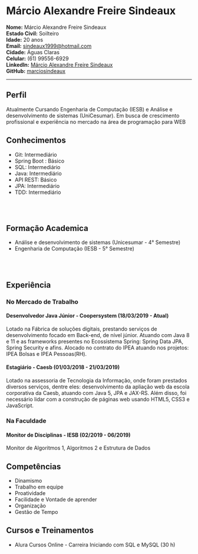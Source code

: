 # Márcio Alexandre Freire Sindeaux
**Nome:** Márcio Alexandre Freire Sindeaux<br>
**Estado Civil:** Soilteiro<br>
**Idade:** 20 anos<br>
**Email:** sindeaux1999@hotmail.com<br>
**Cidade:** Águas Claras<br>
**Celular:** (61) 99556-6929<br>
**LinkedIn:** [Márcio Alexandre Freire Sindeaux](https://www.linkedin.com/in/m%C3%A1rcio-alexandre-freire-sindeaux-799431148)<br>
**GitHub:** [marciosindeaux](https://github.com/marciosindeaux)
___
## Perfil 
Atualmente Cursando Engenharia de Computação (IESB) e Análise e desenvolvimento de sistemas (UniCesumar). Em busca de crescimento profissional e experiência no mercado na área de programação para WEB

## Conhecimentos 
 * Git: Intermediário
 * Spring Boot : Básico
 * SQL: Intermediário
 * Java: Intermediário
 * API REST: Básico
 * JPA: Intermediário
 * TDD: Intermediário
<br>
<br>

## Formação Academica 
 * Análise e desenvolvimento de sistemas (Unicesumar - 4° Semestre)
 * Engenharia de Computação (IESB - 5° Semestre)
<br>
<br>

## Experiência
### No Mercado de Trabalho 
#### Desenvolvedor Java Júnior - Coopersystem (18/03/2019 - Atual)
Lotado na Fábrica de soluções digitais, prestando serviços de desenvolvimento focado em Back-end, de nível júnior. Atuando com Java 8 e 11 e as frameworks presentes no Ecossistema Spring: Spring Data JPA, Spring Security e afins. Alocado no contrato do IPEA atuando nos projetos: IPEA Bolsas e IPEA Pessoas(RH).

#### Estagiário - Caesb (01/03/2018 - 21/03/2019)
Lotado na assessoria de Tecnologia da Informação, onde foram prestados diversos serviços, dentre eles: desenvolvimento da apliação web da escola corporativa da Caesb, atuando com Java 5, JPA e JAX-RS. Além disso,  foi necessário lidar com a construção de páginas web usando HTML5, CSS3 e JavaScript.
<br>

### Na Faculdade
#### Monitor de Disciplinas - IESB (02/2019 - 06/2019)
Monitor de Algoritmos 1, Algoritmos 2 e Estrutura de Dados 
<br>

## Competências
 * Dinamismo
 * Trabalho em equipe 
 * Proatividade
 * Facilidade e Vontade de aprender
 * Organização 
 * Gestão de Tempo

## Cursos e Treinamentos
 * Alura Cursos Online - Carreira Iniciando com SQL e MySQL (30 h)
